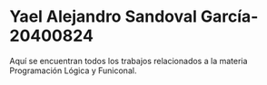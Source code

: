 # Yael Alejandro Sandoval García-20400824

Aquí se encuentran todos los trabajos relacionados a la materia Programación Lógica y Funiconal.